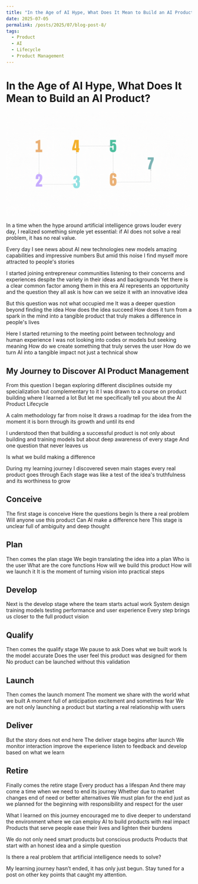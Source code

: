 ```yaml
---
title: "In the Age of AI Hype, What Does It Mean to Build an AI Product?"
date: 2025-07-05
permalink: /posts/2025/07/blog-post-8/
tags:
  - Product
  - AI
  - Lifecycle
  - Product Management
---
```


# In the Age of AI Hype, What Does It Mean to Build an AI Product?
![AI Product Lifecycle](https://raw.githubusercontent.com/Ruqyai/ar/refs/heads/main/images/AI-Product-Lifecycle.gif)

In a time when the hype around artificial intelligence grows louder every day, I realized something simple yet essential: if AI does not solve a real problem, it has no real value.

Every day I see news about AI new technologies new models amazing capabilities and impressive numbers But amid this noise I find myself more attracted to people's stories

I started joining entrepreneur communities listening to their concerns and experiences despite the variety in their ideas and backgrounds Yet there is a clear common factor among them in this era AI represents an opportunity and the question they all ask is how can we seize it with an innovative idea

But this question was not what occupied me It was a deeper question beyond finding the idea How does the idea succeed How does it turn from a spark in the mind into a tangible product that truly makes a difference in people's lives

Here I started returning to the meeting point between technology and human experience I was not looking into codes or models but seeking meaning How do we create something that truly serves the user How do we turn AI into a tangible impact not just a technical show

## My Journey to Discover AI Product Management

From this question I began exploring different disciplines outside my specialization but complementary to it I was drawn to a course on product building where I learned a lot But let me specifically tell you about the AI Product Lifecycle

A calm methodology far from noise It draws a roadmap for the idea from the moment it is born through its growth and until its end

I understood then that building a successful product is not only about building and training models but about deep awareness of every stage And one question that never leaves us

Is what we build making a difference

During my learning journey I discovered seven main stages every real product goes through Each stage was like a test of the idea's truthfulness and its worthiness to grow

## Conceive

The first stage is conceive Here the questions begin Is there a real problem Will anyone use this product Can AI make a difference here This stage is unclear full of ambiguity and deep thought

## Plan

Then comes the plan stage We begin translating the idea into a plan Who is the user What are the core functions How will we build this product How will we launch it It is the moment of turning vision into practical steps

## Develop

Next is the develop stage where the team starts actual work System design training models testing performance and user experience Every step brings us closer to the full product vision

## Qualify

Then comes the qualify stage We pause to ask Does what we built work Is the model accurate Does the user feel this product was designed for them No product can be launched without this validation

## Launch

Then comes the launch moment The moment we share with the world what we built A moment full of anticipation excitement and sometimes fear We are not only launching a product but starting a real relationship with users

## Deliver

But the story does not end here The deliver stage begins after launch We monitor interaction improve the experience listen to feedback and develop based on what we learn

## Retire

Finally comes the retire stage Every product has a lifespan And there may come a time when we need to end its journey Whether due to market changes end of need or better alternatives We must plan for the end just as we planned for the beginning with responsibility and respect for the user

What I learned on this journey encouraged me to dive deeper to understand the environment where we can employ AI to build products with real impact Products that serve people ease their lives and lighten their burdens

We do not only need smart products but conscious products Products that start with an honest idea and a simple question

Is there a real problem that artificial intelligence needs to solve?




My learning journey hasn’t ended, it has only just begun.
Stay tuned for a post on other key points that caught my attention.